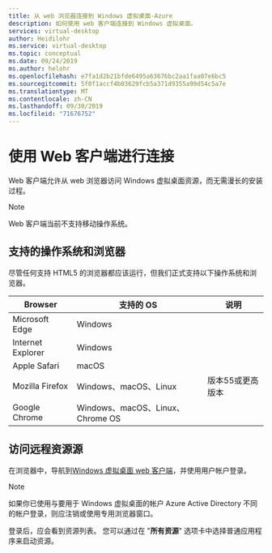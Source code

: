 ```yaml
---
title: 从 web 浏览器连接到 Windows 虚拟桌面-Azure
description: 如何使用 web 客户端连接到 Windows 虚拟桌面。
services: virtual-desktop
author: Heidilohr
ms.service: virtual-desktop
ms.topic: conceptual
ms.date: 09/24/2019
ms.author: helohr
ms.openlocfilehash: e7fa1d2b21bfde6495a63676bc2aa1faa07e6bc5
ms.sourcegitcommit: 5f0f1accf4b03629fcb5a371d9355a99d54c5a7e
ms.translationtype: MT
ms.contentlocale: zh-CN
ms.lasthandoff: 09/30/2019
ms.locfileid: "71676752"
---
```

# <a name="connect-with-the-web-client"></a>使用 Web 客户端进行连接

Web 客户端允许从 web 浏览器访问 Windows 虚拟桌面资源，而无需漫长的安装过程。

>[!NOTE]
>Web 客户端当前不支持移动操作系统。

## <a name="supported-operating-systems-and-browsers"></a>支持的操作系统和浏览器

尽管任何支持 HTML5 的浏览器都应该运行，但我们正式支持以下操作系统和浏览器。

| Browser           | 支持的 OS                     | 说明               |
|-------------------|----------------------------------|---------------------|
| Microsoft Edge    | Windows                          |                     |
| Internet Explorer | Windows                          |                     |
| Apple Safari      | macOS                            |                     |
| Mozilla Firefox   | Windows、macOS、Linux            | 版本55或更高版本 |
| Google Chrome     | Windows、macOS、Linux、Chrome OS |                     |

## <a name="access-remote-resources-feed"></a>访问远程资源源

在浏览器中，导航到[Windows 虚拟桌面 web 客户端](https://rdweb.wvd.microsoft.com/webclient)，并使用用户帐户登录。

>[!NOTE]
>如果你已使用与要用于 Windows 虚拟桌面的帐户 Azure Active Directory 不同的帐户登录，则应注销或使用专用浏览器窗口。

登录后，应会看到资源列表。 您可以通过在 "**所有资源**" 选项卡中选择普通应用程序来启动资源。
